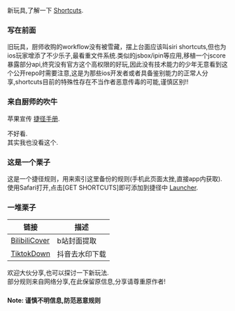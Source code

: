 新玩具,了解一下 [Shortcuts](https://itunes.apple.com/cn/app/shortcuts/id915249334?l=en&mt=8).   

### 写在前面

旧玩具，厨师收购的workflow没有被雪藏，摆上台面应该叫siri shortcuts,但也为ios玩家增添了不少乐子,最看重文件系统.类似的jsbox/ipin等应用,移植一个jscore暴露部分api,终究没有官方这个高权限的好玩,因此没有技术能力的少年无意看到这个公开repo时需要注意,这是为那些ios开发者或者具备鉴别能力的正常人分享,shortcuts目前的特殊性存在不当作者恶意传毒的可能,谨慎区别!!

### 来自厨师的吹牛

苹果宣传 [捷径手册](https://support.apple.com/zh-cn/guide/shortcuts/welcome/ios).

不好看.<br>
其实我也没看这个.

### 这是一个栗子

这是一个捷径规则，用来索引这里备份的规则(手机此页面太挫,直接app内获取).<br>
使用Safari打开,点击[GET SHORTCUTS]即可添加到捷径中 [Launcher](https://www.icloud.com/shortcuts/69a0887c3b5c4b98b3cd47cf7dc43013).

### 一堆栗子
链接 | 描述
----- | -----
[BilibiliCover](https://www.icloud.com/shortcuts/011a64eae1924cc0986923a1f6f1dd2a) | b站封面提取
[TiktokDown](https://www.icloud.com/shortcuts/011a64eae1924cc0986923a1f6f1dd2a) | 抖音去水印下载


欢迎大伙分享,也可以探讨一下新玩法.<br>
部分规则来自网络分享,在此保留原信息,分享请尊重原作者!

### 

**Note: 谨慎不明信息,防范恶意规则**


